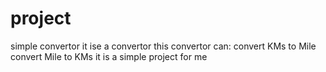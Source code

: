 # project
simple convertor
it ise a convertor
this convertor can: 
convert KMs to Mile
convert Mile to KMs
it is a simple project for me 
